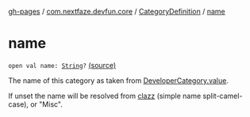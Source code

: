 [gh-pages](../../index.md) / [com.nextfaze.devfun.core](../index.md) / [CategoryDefinition](index.md) / [name](.)

# name

`open val name: `[`String`](https://kotlinlang.org/api/latest/jvm/stdlib/kotlin/-string/index.html)`?` [(source)](https://github.com/NextFaze/dev-fun/tree/master/devfun-annotations/src/main/java/com/nextfaze/devfun/core/Definitions.kt#L81)

The name of this category as taken from [DeveloperCategory.value](../../com.nextfaze.devfun.annotations/-developer-category/value.md).

If unset the name will be resolved from [clazz](clazz.md) (simple name split-camel-case), or "Misc".

